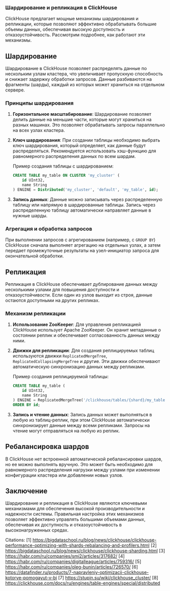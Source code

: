 ### Шардирование и репликация в ClickHouse

ClickHouse предлагает мощные механизмы шардирования и репликации, которые позволяют эффективно обрабатывать большие объемы данных, обеспечивая высокую доступность и отказоустойчивость. Рассмотрим подробнее, как работают эти механизмы.

## Шардирование

Шардирование в ClickHouse позволяет распределять данные по нескольким узлам кластера, что увеличивает пропускную способность и снижает задержку обработки запросов. Данные разбиваются на фрагменты (шарды), каждый из которых может храниться на отдельном сервере.

### Принципы шардирования

1. **Горизонтальное масштабирование**: Шардирование позволяет делить данные на меньшие части, которые могут храниться на разных машинах. Это позволяет обрабатывать запросы параллельно на всех узлах кластера.
   
2. **Ключ шардирования**: При создании таблицы необходимо выбрать ключ шардирования, который определяет, как данные будут распределяться. Рекомендуется использовать хэш-функцию для равномерного распределения данных по всем шардам.

   Пример создания таблицы с шардированием:
   ```sql
   CREATE TABLE my_table ON CLUSTER 'my_cluster' (
       id UInt32,
       name String
   ) ENGINE = Distributed('my_cluster', 'default', 'my_table', id);
   ```

3. **Запись данных**: Данные можно записывать через распределенную таблицу или напрямую в шардированные таблицы. Запись через распределенную таблицу автоматически направляет данные в нужные шарды.

### Агрегация и обработка запросов

При выполнении запросов с агрегированием (например, с `GROUP BY`) ClickHouse сначала выполняет агрегацию на отдельных узлах, а затем передает промежуточные результаты на узел-инициатор запроса для окончательной обработки.

## Репликация

Репликация в ClickHouse обеспечивает дублирование данных между несколькими узлами для повышения доступности и отказоустойчивости. Если один из узлов выходит из строя, данные остаются доступными на других репликах.

### Механизм репликации

1. **Использование ZooKeeper**: Для управления репликацией ClickHouse использует Apache ZooKeeper. Он хранит метаданные о состоянии реплик и обеспечивает согласованность данных между ними.

2. **Движки для репликации**: Для создания реплицируемых таблиц используются движки `ReplicatedMergeTree`, `ReplicatedCollapsingMergeTree` и другие. Эти движки обеспечивают автоматическую синхронизацию данных между репликами.

   Пример создания реплицируемой таблицы:
   ```sql
   CREATE TABLE my_table (
       id UInt32,
       name String
   ) ENGINE = ReplicatedMergeTree('/clickhouse/tables/{shard}/my_table', '{replica}')
   ORDER BY id;
   ```

3. **Запись и чтение данных**: Запись данных может выполняться в любую из таблиц-реплик, при этом ClickHouse автоматически синхронизирует данные между всеми репликами. Запросы на чтение могут отправляться на любую из реплик.

## Ребалансировка шардов

В ClickHouse нет встроенной автоматической ребалансировки шардов, но ее можно выполнять вручную. Это может быть необходимо для равномерного распределения нагрузки между узлами при изменении конфигурации кластера или добавлении новых узлов.

## Заключение

Шардирование и репликация в ClickHouse являются ключевыми механизмами для обеспечения высокой производительности и надежности системы. Правильная настройка этих механизмов позволяет эффективно управлять большими объемами данных, обеспечивая их доступность и отказоустойчивость в высоконагруженных средах.

Citations:
[1] https://bigdataschool.ru/blog/news/clickhouse/clickhouse-performance-optimizing-with-shards-rebalancing-and-profilers.html
[2] https://bigdataschool.ru/blog/news/clickhouse/clickhouse-sharding.html
[3] https://habr.com/ru/companies/smi2/articles/317682/
[4] https://habr.com/ru/companies/digitalleague/articles/759316/
[5] https://habr.com/ru/companies/oleg-bunin/articles/726570/
[6] https://datafinder.ru/products/7-napravleniy-optimizacii-clickhouse-kotorye-pomogayut-v-bi
[7] https://stupin.su/wiki/clickhouse_cluster/
[8] https://clickhouse.com/docs/ru/engines/table-engines/special/distributed